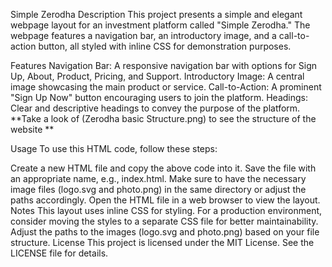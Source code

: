 Simple Zerodha
Description
This project presents a simple and elegant webpage layout for an investment platform called "Simple Zerodha." The webpage features a navigation bar, an introductory image, and a call-to-action button, all styled with inline CSS for demonstration purposes.

Features
Navigation Bar: A responsive navigation bar with options for Sign Up, About, Product, Pricing, and Support.
Introductory Image: A central image showcasing the main product or service.
Call-to-Action: A prominent "Sign Up Now" button encouraging users to join the platform.
Headings: Clear and descriptive headings to convey the purpose of the platform.
**Take a look of (Zerodha basic Structure.png) to see the structure of the website **


Usage
To use this HTML code, follow these steps:

Create a new HTML file and copy the above code into it.
Save the file with an appropriate name, e.g., index.html.
Make sure to have the necessary image files (logo.svg and photo.png) in the same directory or adjust the paths accordingly.
Open the HTML file in a web browser to view the layout.
Notes
This layout uses inline CSS for styling. For a production environment, consider moving the styles to a separate CSS file for better maintainability.
Adjust the paths to the images (logo.svg and photo.png) based on your file structure.
License
This project is licensed under the MIT License. See the LICENSE file for details.
